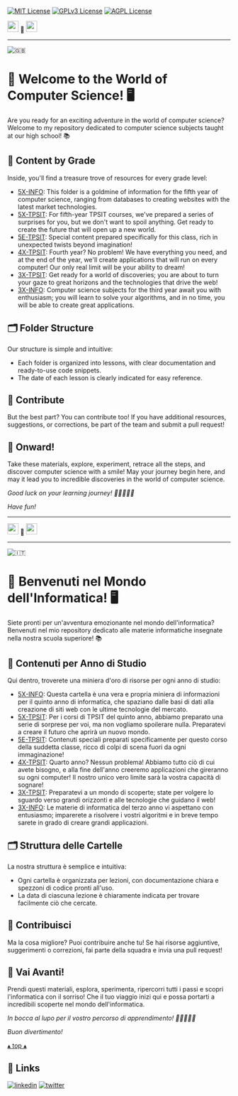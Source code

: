 [![MIT License](https://img.shields.io/badge/License-MIT-green.svg)](https://choosealicense.com/licenses/mit/)
[![GPLv3 License](https://img.shields.io/badge/License-GPL%20v3-yellow.svg)](https://opensource.org/licenses/)
[![AGPL License](https://img.shields.io/badge/license-AGPL-blue.svg)](http://www.gnu.org/licenses/agpl-3.0)

<a name="TOP"></a>

<a href="#IT"><img style="height:25px" src="https://em-content.zobj.net/thumbs/60/whatsapp/352/flag-italy_1f1ee-1f1f9.png" /></a>
🤍
<a href="#EN"><img style="height:25px" src="https://em-content.zobj.net/thumbs/60/whatsapp/352/flag-united-kingdom_1f1ec-1f1e7.png" /></a>

<hr />


![🇬🇧](https://em-content.zobj.net/thumbs/60/whatsapp/352/flag-united-kingdom_1f1ec-1f1e7.png) <a name="EN"></A>
# 🚀 Welcome to the World of Computer Science! 🖥️

Are you ready for an exciting adventure in the world of computer science?
Welcome to my repository dedicated to computer science subjects taught at our high school! 📚

## 📂 Content by Grade

Inside, you'll find a treasure trove of resources for every grade level:

- [5X-INFO](./5X-INFO): This folder is a goldmine of information for the fifth year of computer science, ranging from databases to creating websites with the latest market technologies.
- [5X-TPSIT](./5X-TPSIT): For fifth-year TPSIT courses, we've prepared a series of surprises for you, but we don't want to spoil anything. Get ready to create the future that will open up a new world.
- [5E-TPSIT](./5E-TPSIT): Special content prepared specifically for this class, rich in unexpected twists beyond imagination!
- [4X-TPSIT](./4X-TPSIT): Fourth year? No problem! We have everything you need, and at the end of the year, we'll create applications that will run on every computer! Our only real limit will be your ability to dream!
- [3X-TPSIT](./3X-TPSIT): Get ready for a world of discoveries; you are about to turn your gaze to great horizons and the technologies that drive the web!
- [3X-INFO](./3X-INFO): Computer science subjects for the third year await you with enthusiasm; you will learn to solve your algorithms, and in no time, you will be able to create great applications.

## 🗂 Folder Structure

Our structure is simple and intuitive:

- Each folder is organized into lessons, with clear documentation and ready-to-use code snippets.
- The date of each lesson is clearly indicated for easy reference.

## 📝 Contribute

But the best part? You can contribute too! If you have additional resources, suggestions, or corrections, be part of the team and submit a pull request!

## 🌟 Onward!

Take these materials, explore, experiment, retrace all the steps, and discover computer science with a smile!
May your journey begin here, and may it lead you to incredible discoveries in the world of computer science.

*Good luck on your learning journey! 🚀👨‍💻👩‍💻*

*Have fun!*


<hr/>

<a href="#IT"><img style="height:25px" src="https://em-content.zobj.net/thumbs/60/whatsapp/352/flag-italy_1f1ee-1f1f9.png" /></a> 🤍 <a href="#EN"><img style="height:25px" src="https://em-content.zobj.net/thumbs/60/whatsapp/352/flag-united-kingdom_1f1ec-1f1e7.png" /></a>

<hr />


![🇮🇹](https://em-content.zobj.net/thumbs/60/whatsapp/352/flag-italy_1f1ee-1f1f9.png) <a name="IT"></A>
# 🚀 Benvenuti nel Mondo dell'Informatica! 🖥️

Siete pronti per un'avventura emozionante nel mondo dell'informatica?
Benvenuti nel mio repository dedicato alle materie informatiche insegnate nella nostra scuola superiore! 📚

## 📂 Contenuti per Anno di Studio

Qui dentro, troverete una miniera d'oro di risorse per ogni anno di studio:

- [5X-INFO](./5X-INFO): Questa cartella è una vera e propria miniera di informazioni per il quinto anno di informatica, che spaziano dalle basi di dati alla creazione di siti web con le ultime tecnologie del mercato.
- [5X-TPSIT](./5X-TPSIT): Per i corsi di TPSIT del quinto anno, abbiamo preparato una serie di sorprese per voi, ma non vogliamo spoilerare nulla. Preparatevi a creare il futuro che aprirà un nuovo mondo.
- [5E-TPSIT](./5E-TPSIT): Contenuti speciali preparati specificamente per questo corso della suddetta classe, ricco di colpi di scena fuori da ogni immaginazione!
- [4X-TPSIT](./4X-TPSIT): Quarto anno? Nessun problema! Abbiamo tutto ciò di cui avete bisogno, e alla fine dell'anno creeremo applicazioni che gireranno su ogni computer! Il nostro unico vero limite sarà la vostra capacità di sognare!
- [3X-TPSIT](./3X-TPSIT): Preparatevi a un mondo di scoperte; state per volgere lo sguardo verso grandi orizzonti e alle tecnologie che guidano il web!
- [3X-INFO](./3X-INFO): Le materie di informatica del terzo anno vi aspettano con entusiasmo; imparerete a risolvere i vostri algoritmi e in breve tempo sarete in grado di creare grandi applicazioni.

## 🗂 Struttura delle Cartelle

La nostra struttura è semplice e intuitiva:

- Ogni cartella è organizzata per lezioni, con documentazione chiara e spezzoni di codice pronti all'uso.
- La data di ciascuna lezione è chiaramente indicata per trovare facilmente ciò che cercate.

## 📝 Contribuisci

Ma la cosa migliore? Puoi contribuire anche tu! Se hai risorse aggiuntive, suggerimenti o correzioni, fai parte della squadra e invia una pull request!

## 🌟 Vai Avanti!

Prendi questi materiali, esplora, sperimenta, ripercorri tutti i passi e scopri l'informatica con il sorriso!
Che il tuo viaggio inizi qui e possa portarti a incredibili scoperte nel mondo dell'informatica.

*In bocca al lupo per il vostro percorso di apprendimento! 🚀👨‍💻👩‍💻*

*Buon divertimento!*

<a href="#TOP">&utrif; top &utrif;</a>

## 🔗 Links
[![linkedin](https://img.shields.io/badge/linkedin-0A66C2?style=for-the-badge&logo=linkedin&logoColor=white)](https://www.linkedin.com/in/biagio-rosario-greco-77145774/)
[![twitter](https://img.shields.io/badge/twitter-1DA1F2?style=for-the-badge&logo=twitter&logoColor=white)](https://twitter.com/birg_81)

